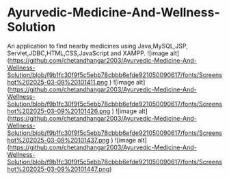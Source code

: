 # Ayurvedic-Medicine-And-Wellness-Solution
An application to find nearby medicines using Java,MySQL,JSP, Servlet,JDBC,HTML,CSS,JavaScript and XAMPP.
![image alt] (https://github.com/chetandhangar2003/Ayurvedic-Medicine-And-Wellness-Solution/blob/f9b1fc30f9f5c5ebb78cbbb6efde921050090617/fonts/Screenshot%202025-03-09%20101411.png
)
![image alt] (https://github.com/chetandhangar2003/Ayurvedic-Medicine-And-Wellness-Solution/blob/f9b1fc30f9f5c5ebb78cbbb6efde921050090617/fonts/Screenshot%202025-03-09%20101426.png
)
![image alt] (https://github.com/chetandhangar2003/Ayurvedic-Medicine-And-Wellness-Solution/blob/f9b1fc30f9f5c5ebb78cbbb6efde921050090617/fonts/Screenshot%202025-03-09%20101437.png
)
![image alt] (https://github.com/chetandhangar2003/Ayurvedic-Medicine-And-Wellness-Solution/blob/f9b1fc30f9f5c5ebb78cbbb6efde921050090617/fonts/Screenshot%202025-03-09%20101447.png)
